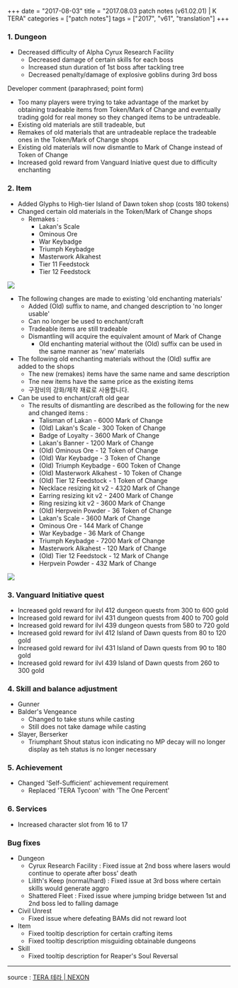 +++
date = "2017-08-03"
title = "2017.08.03 patch notes (v61.02.01) | K TERA"
categories = ["patch notes"]
tags = ["2017", "v61", "translation"]
+++

### 1. Dungeon
- Decreased difficulty of Alpha Cyrux Research Facility
  - Decreased damage of certain skills for each boss
  - Increased stun duration of 1st boss after tackling tree
  - Decreased penalty/damage of explosive goblins during 3rd boss

Developer comment (paraphrased; point form)
- Too many players were trying to take advantage of the market by obtaining tradeable items from Token/Mark of Change and eventually trading gold for real money so they changed items to be untradeable.
- Existing old materials are still tradeable, but
- Remakes of old materials that are untradeable replace the tradeable ones in the Token/Mark of Change shops
- Existing old materials will now dismantle to Mark of Change instead of Token of Change
- Increased gold reward from Vanguard Iniative quest due to difficulty enchanting

### 2. Item
- Added Glyphs to High-tier Island of Dawn token shop (costs 180 tokens)
- Changed certain old materials in the Token/Mark of Change shops
  - Remakes :
    - Lakan's Scale
    - Ominous Ore
    - War Keybadge
    - Triumph Keybadge
    - Masterwork Alkahest
    - Tier 11 Feedstock
    - Tier 12 Feedstock

![](https://seraphinush-gaming.github.io/mysterium/images/patch-notes/2016-08-03-1.png)

- The following changes are made to existing 'old enchanting materials'
  - Added (Old) suffix to name, and changed description to 'no longer usable'
  - Can no longer be used to enchant/craft
  - Tradeable items are still tradeable
  - Dismantling will acquire the equivalent amount of Mark of Change
    - Old enchanting material without the (Old) suffix can be used in the same manner as 'new' materials
- The following old enchanting materials without the (Old) suffix are added to the shops
  - The new (remakes) items have the same name and same description
  - Tne new items have the same price as the existing items
  - 구장비의 강화/제작 재료로 사용합니다.
- Can be used to enchant/craft old gear
  - The results of dismantling are described as the following for the new and changed items :
    - Talisman of Lakan - 6000 Mark of Change
    - (Old) Lakan's Scale - 300 Token of Change
    - Badge of Loyalty - 3600 Mark of Change
    - Lakan's Banner - 1200 Mark of Change
    - (Old) Ominous Ore - 12 Token of Change
    - (Old) War Keybadge - 3 Token of Change
    - (Old) Triumph Keybadge - 600 Token of Change
    - (Old) Masterwork Alkahest - 10 Token of Change
    - (Old) Tier 12 Feedstock - 1 Token of Change
    - Necklace resizing kit v2 - 4320 Mark of Change
    - Earring resizing kit v2 - 2400 Mark of Change
    - Ring resizing kit v2 - 3600 Mark of Change
    - (Old) Herpvein Powder - 36 Token of Change
    - Lakan's Scale - 3600 Mark of Change
    - Ominous Ore - 144 Mark of Change
    - War Keybadge - 36 Mark of Change
    - Triumph Keybadge - 7200 Mark of Change
    - Masterwork Alkahest - 120 Mark of Change
    - (Old) Tier 12 Feedstock - 12 Mark of Change
    - Herpvein Powder - 432 Mark of Change

![](https://seraphinush-gaming.github.io/mysterium/images/patch-notes/2016-08-03-2.png)

### 3. Vanguard Initiative quest
- Increased gold reward for ilvl 412 dungeon quests from 300 to 600 gold
- Increased gold reward for ilvl 431 dungeon quests from 400 to 700 gold
- Increased gold reward for ilvl 439 dungeon quests from 580 to 720 gold
- Increased gold reward for ilvl 412 Island of Dawn quests from 80 to 120 gold
- Increased gold reward for ilvl 431 Island of Dawn quests from 90 to 180 gold
- Increased gold reward for ilvl 439 Island of Dawn quests from 260 to 300 gold

### 4. Skill and balance adjustment
- Gunner
- Balder's Vengeance
  - Changed to take stuns while casting
  - Still does not take damage while casting
- Slayer, Berserker
  - Triumphant Shout status icon indicating no MP decay will no longer display as teh status is no longer necessary

### 5. Achievement
- Changed 'Self-Sufficient' achievement requirement
  - Replaced 'TERA Tycoon' with 'The One Percent'

### 6. Services
- Increased character slot from 16 to 17

### Bug fixes
- Dungeon
  - Cyrux Research Facility : Fixed issue at 2nd boss where lasers would continue to operate after boss' death
  - Lilith's Keep (normal/hard) : Fixed issue at 3rd boss where certain skills would generate aggro
  - Shattered Fleet : Fixed issue where jumping bridge between 1st and 2nd boss led to falling damage
- Civil Unrest
  - Fixed issue where defeating BAMs did not reward loot
- Item
  - Fixed tooltip description for certain crafting items
  - Fixed tooltip description misguiding obtainable dungeons
- Skill
  - Fixed tooltip description for Reaper's Soul Reversal

----

source : [TERA 테라 | NEXON](http://tera.nexon.com/news/update/view.aspx?n4articlesn=290)
